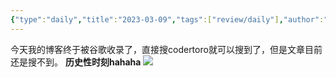 ```yaml
---
{"type":"daily","title":"2023-03-09","tags":["review/daily"],"author":"codertoro","establish":"2023-03-09T00:00:00","location":"辽宁大连","weather":"晴","dg-publish":true,"permalink":"/Daily/2023/2023-03-09/","dgPassFrontmatter":true,"created":"2025-02-23T17:22:12.928+08:00","updated":"2025-03-03T22:19:20.730+08:00"}
---
```


今天我的博客终于被谷歌收录了，直接搜codertoro就可以搜到了，但是文章目前还是搜不到。
**历史性时刻hahaha** 
![](https://img.codertoro.top/Bucket/img/daily/2023/03/20230309%E8%B0%B7%E6%AD%8C%E6%94%B6%E5%BD%95iShot_2023-03-09_07.53.45.jpg)